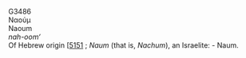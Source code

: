 <body>
  <p>G3486<br>  Ναούμ  <br> Naoum  <br><i>nah-oom‘ </i><br>Of Hebrew origin [<a href="h5151.htm">5151</a> ; <i>Naum</i> (that is, <i>Nachum</i>), an Israelite: - Naum.<br></p>
 </body>